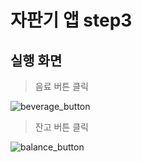 # 자판기 앱 step3

## 실행 화면

> 음료 버튼 클릭 

![beverage_button](https://user-images.githubusercontent.com/38216027/87517217-86245980-c6b9-11ea-9611-69dbeb779ec9.gif)

> 잔고 버튼 클릭

![balance_button](https://user-images.githubusercontent.com/38216027/87517515-e3b8a600-c6b9-11ea-9d17-83b793f15d5d.gif)
